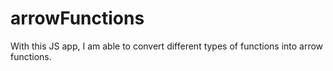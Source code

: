 # arrowFunctions

With this JS app, I am able to convert different types of functions into arrow functions.
